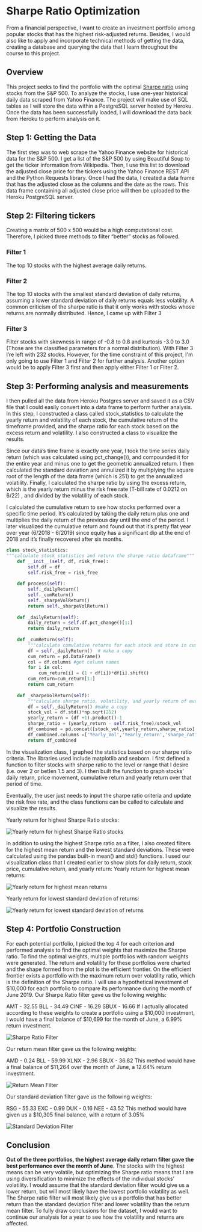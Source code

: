 # Sharpe Ratio Optimization
From a financial perspective, I want to create an investment portfolio among popular stocks that has the highest risk-adjusted returns. Besides, I would also like to apply and incorporate technical methods of getting the data, creating a database and querying the data that I learn throughout the course to this project.

## Overview
This project seeks to find the portfolio with the optimal [Sharpe ratio](https://www.investopedia.com/terms/s/sharperatio.asp) using stocks from the S&P 500. To analyze the stocks, I use one-year historical daily data scraped from Yahoo Finance. The project will make use of SQL tables as I will store the data within a PostgreSQL server hosted by Heroku. Once the data has been successfully loaded, I will download the data back from Heroku to perform analysis on it.

## Step 1: Getting the Data
The first step was to web scrape the Yahoo Finance website for historical data for the S&P 500. I get a list of the S&P 500 by using Beautiful Soup to get the ticker information from Wikipedia. Then, I use this list to download the adjusted close price for the tickers using the Yahoo Finance REST API and the Python Requests library. Once I had the data, I created a data frame that has the adjusted close as the columns and the date as the rows. This data frame containing all adjusted close price will then be uploaded to the Heroku PostgreSQL server. 

## Step 2: Filtering tickers
Creating a matrix of 500 x 500 would be a high computational cost. Therefore, I picked three methods to filter “better” stocks as followed.
### Filter 1

The top 10 stocks with the highest average daily returns.
### Filter 2

The top 10 stocks with the smallest standard deviation of daily returns, assuming a lower standard deviation of daily returns equals less volatility. 
A common criticism of the sharpe ratio is that it only works with stocks whose returns are normally distributed. Hence, I came up with Filter 3
### Filter 3

Filter stocks with skewness in range of -0.8 to 0.8 and kurtosis -3.0 to 3.0 (Those are the classified parameters for a normal distribution). With Filter 3 I’re left with 232 stocks. However, for the time constraint of this project, I'm only going to use Filter 1 and Filter 2 for further analysis. Another option would be to apply Filter 3 first and then apply either Filter 1 or Filter 2.


## Step 3: Performing analysis and measurements
I then pulled all the data from Heroku Postgres server and saved it as a CSV file that I could easily convert into a data frame to perform further analysis. In this step, I constructed a class called stock_statistics to calculate the yearly return and volatility of each stock, the cumulative return of the timeframe provided, and the sharpe ratio for each stock based on the excess return and volatility. I also constructed a class to visualize the results. 

Since our data’s time frame is exactly one year, I took the time series daily return (which was calculated using pct_change()), and compounded it for the entire year and minus one to get the geometric annualized return. I then calculated the standard deviation and annulized it by multiplying the square root of the length of the data frame (which is 251) to get the annualized volatility. Finally, I calculated the sharpe ratio by using the excess return, which is the yearly return minus the risk free rate (T-bill rate of 0.0212 on 6/22) , and divided by the volatility of each stock.

I calculated the cumulative return to see how stocks performed over a specific time period. It’s calculated by taking the daily return plus one and multiplies the daily return of the previous day until the end of the period. I later visualized the cumulative return and found out that it’s pretty flat year over year (6/2018 - 6/2019) since equity has a significant dip at the end of 2018 and it’s finally recovered after six months.
 
```python
class stock_statistics:
"""calculate stock statistics and return the sharpe ratio dataframe"""
    def __init__(self, df, risk_free):
        self.df = df
        self.risk_free = risk_free
    
    def process(self):
        self._dailyReturn()
        self._cumReturn()
        self._sharpeVolReturn()
        return self._sharpeVolReturn()
    
    def _dailyReturn(self):
        daily_return = self.df.pct_change()[1:]
        return daily_return
        
    def _cumReturn(self):
        """calculate cumulative returns for each stock and store in cum_return dataframe"""
        df = self._dailyReturn()  # make a copy 
        cum_return = pd.DataFrame()        
        col = df.columns #get column names
        for i in col:
            cum_return[i] = (1 + df[i])*df[i].shift()
        cum_return=cum_return[1:]
        return cum_return
    
    def _sharpeVolReturn(self):
        """calculate sharpe ratio, volatility, and yearly return of every stock"""
        df = self._dailyReturn() #make a copy
        stock_vol = df.std()*np.sqrt(252) 
        yearly_return = (df +1).product()-1
        sharpe_ratio = (yearly_return - self.risk_free)/stock_vol
        df_combined = pd.concat([stock_vol,yearly_return,sharpe_ratio],axis=1)
        df_combined.columns =['Yearly_Vol','Yearly_return','sharpe_ratio']
        return df_combined
```

In the visualization class, I graphed the statistics based on our sharpe ratio criteria. The libraries used include matplotlib and seaborn. I first defined a function to filter stocks with sharpe ratio to the level or range that I desire (i.e. over 2 or betIen 1.5 and 3). I then built the function to graph stocks’ daily return, price movement, cumulative return and yearly return over that period of time. 

Eventually, the user just needs to input the sharpe ratio criteria and update the risk free rate, and the class functions can be called to calculate and visualize the results. 
 
Yearly return for highest Sharpe Ratio stocks:

![Yearly return for highest Sharpe Ratio stocks](https://github.com/katiecao1/sharpe-ratio-optimization/blob/master/images/1.png)

In addition to using the highest Sharpe ratio as a filter, I also created filters for the highest mean return and the lowest standard deviations. These were calculated using the pandas built-in mean() and std() functions. I used our visualization class that I created earlier to show plots for daily return, stock price, cumulative return, and yearly return:
Yearly return for highest mean returns:

![Yearly return for highest mean returns](https://github.com/katiecao1/sharpe-ratio-optimization/blob/master/images/2.png) 

Yearly return for lowest standard deviation of returns:

![Yearly return for lowest standard deviation of returns](https://github.com/katiecao1/sharpe-ratio-optimization/blob/master/images/3.png) 

## Step 4: Portfolio Construction  
For each potential portfolio, I picked the top 4 for each criterion and performed analysis to find the optimal weights that maximize the Sharpe ratio. To find the optimal weights, multiple portfolios with random weights were generated. The return and volatility for these portfolios were charted and the shape formed from the plot is the efficient frontier. On the efficient frontier exists a portfolio with the maximum return over volatility ratio, which is the definition of the Sharpe ratio. 
I will use a hypothetical investment of $10,000 for each portfolio to compare its performance during the month of June 2019.
Our Sharpe Ratio filter gave us the following weights:

AMT - 32.55
BLL - 34.49
CINF - 16.29
SBUX - 16.66
If I actually allocated according to these weights to create a portfolio using a $10,000 investment, I would have a final balance of $10,699 for the month of June, a 6.99% return investment.

![Sharpe Ratio Filter](https://github.com/katiecao1/sharpe-ratio-optimization/blob/master/images/4.png)

Our return mean filter gave us the following weights:

AMD - 0.24
BLL - 59.99
XLNX - 2.96
SBUX - 36.82
This method would have a final balance of $11,264 over the month of June, a 12.64% return investment.

![Return Mean Filter](https://github.com/katiecao1/sharpe-ratio-optimization/blob/master/images/5.png)

Our standard deviation filter gave us the following weights:

RSG - 55.33
EXC - 0.99
DUK - 0.16
NEE - 43.52
This method would have given us a $10,305 final balance, with a return of 3.05%

![Standard Deviation Filter](https://github.com/katiecao1/sharpe-ratio-optimization/blob/master/images/6.png)

## Conclusion
**Out of the three portfolios, the highest average daily return filter gave the best performance over the month of June**. The stocks with the highest means can be very volatile, but optimizing the Sharpe ratio means that I are using diversification to minimize the effects of the individual stocks’ volatility. I would assume that the standard deviation filter would give us a lower return, but will most likely have the lowest portfolio volatility as well. The Sharpe ratio filter will most likely give us a portfolio that has better return than the standard deviation filter and lower volatility than the return mean filter. To fully draw conclusions for the dataset, I would want to continue our analysis for a year to see how the volatility and returns are affected.
